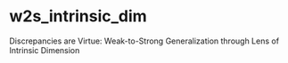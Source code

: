 # w2s_intrinsic_dim
Discrepancies are Virtue: Weak-to-Strong Generalization through Lens of Intrinsic Dimension
